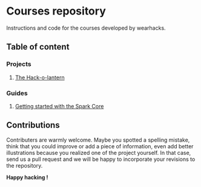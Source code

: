 # Courses repository
Instructions and code for the courses developed by wearhacks. 

## Table of content

### Projects

1. [The Hack-o-lantern](https://github.com/wearhacks/courses/blob/master/projects/hack-o-lantern/instructions.md) 

### Guides

1. [Getting started with the Spark Core](https://github.com/wearhacks/courses/blob/master/guides/particle/instructions.md)


## Contributions

Contributers are warmly welcome. Maybe you spotted a spelling mistake, think that you could improve or add a piece of information,
even add better illustrations because you realized one of the project yourself. In that case, send us a pull request and we will be 
happy to incorporate your revisions to the repository. 


**Happy hacking !**